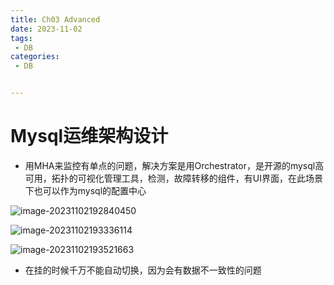 ```yaml
---
title: Ch03 Advanced
date: 2023-11-02
tags:
 - DB
categories:
 - DB


---
```


# Mysql运维架构设计



+ 用MHA来监控有单点的问题，解决方案是用Orchestrator，是开源的mysql高可用，拓扑的可视化管理工具，检测，故障转移的组件，有UI界面，在此场景下也可以作为mysql的配置中心

![image-20231102192840450](https://markdown-1301334775.cos.eu-frankfurt.myqcloud.com/image-20231102192840450.png)

![image-20231102193336114](https://markdown-1301334775.cos.eu-frankfurt.myqcloud.com/image-20231102193336114.png)

![image-20231102193521663](https://markdown-1301334775.cos.eu-frankfurt.myqcloud.com/image-20231102193521663.png)

+ 在挂的时候千万不能自动切换，因为会有数据不一致性的问题